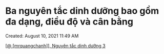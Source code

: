 # Ba nguyên tắc dinh dưỡng bao gồm đa dạng, điều độ và cân bằng

Created: August 10, 2021 11:49 AM

[[@ [mrquangchanh]], Nguyên tắc dinh dưỡng 3](https://www.notion.so/mrquangchanh-Nguy-n-t-c-dinh-d-ng-3-ce43cb0aa63c4f9dbf78b43d95ea5f74)